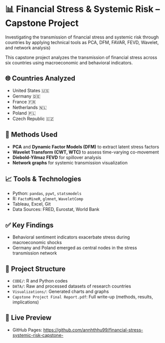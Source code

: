 # 📊 Financial Stress & Systemic Risk – Capstone Project
Investigating the transmission of financial stress and systemic risk through countries by applying technical tools as PCA, DFM, FAVAR, FEVD, Wavelet, and network analysis)

This capstone project analyzes the transmission of financial stress across six countries using macroeconomic and behavioral indicators.

## 🌐 Countries Analyzed
- United States 🇺🇸
- Germany 🇩🇪
- France 🇫🇷
- Netherlands 🇳🇱
- Poland 🇵🇱
- Czech Republic 🇨🇿

## 🧠 Methods Used
- **PCA** and **Dynamic Factor Models (DFM)** to extract latent stress factors
- **Wavelet Transform (CWT, WTC)** to assess time-varying co-movement
- **Diebold-Yilmaz FEVD** for spillover analysis
- **Network graphs** for systemic transmission visualization

## 📈 Tools & Technologies
- Python: `pandas`, `pywt`, `statsmodels`
- R: `FactoMineR`, `glmnet`, `WaveletComp`
- Tableau, Excel, Git
- Data Sources: FRED, Eurostat, World Bank

## ✅ Key Findings
- Behavioral sentiment indicators exacerbate stress during macroeconomic shocks
- Germany and Poland emerged as central nodes in the stress transmission network

## 📂 Project Structure
- `CODE/`: R and Python codes
- `DATA/`: Raw and processed datasets of research countries
- `Visualizations/`: Generated charts and graphs
- `Capstone Project Final Report.pdf`: Full write-up (methods, results, implications)

## 🔗 Live Preview
- GitHub Pages: https://github.com/annhthhu99/financial-stress-systemic-risk-capstone-
